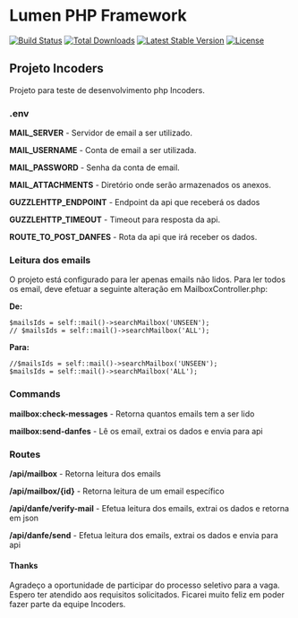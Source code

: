 # Lumen PHP Framework

[![Build Status](https://travis-ci.org/laravel/lumen-framework.svg)](https://travis-ci.org/laravel/lumen-framework)
[![Total Downloads](https://poser.pugx.org/laravel/lumen-framework/d/total.svg)](https://packagist.org/packages/laravel/lumen-framework)
[![Latest Stable Version](https://poser.pugx.org/laravel/lumen-framework/v/stable.svg)](https://packagist.org/packages/laravel/lumen-framework)
[![License](https://poser.pugx.org/laravel/lumen-framework/license.svg)](https://packagist.org/packages/laravel/lumen-framework)


## Projeto Incoders

Projeto para teste de desenvolvimento php Incoders.

### .env

**MAIL_SERVER** - Servidor de email a ser utilizado.

**MAIL_USERNAME** - Conta de email a ser utilizada.

**MAIL_PASSWORD** - Senha da conta de email.

**MAIL_ATTACHMENTS** - Diretório onde serão armazenados os anexos.

**GUZZLEHTTP_ENDPOINT** - Endpoint da api que receberá os dados

**GUZZLEHTTP_TIMEOUT** - Timeout para resposta da api.

**ROUTE_TO_POST_DANFES** - Rota da api que irá receber os dados.


### Leitura dos emails

O projeto está configurado para ler apenas emails não lidos.
Para ler todos os email, deve efetuar a seguinte alteração em MailboxController.php:

**De:**

```
$mailsIds = self::mail()->searchMailbox('UNSEEN');
// $mailsIds = self::mail()->searchMailbox('ALL');
```

**Para:**


```
//$mailsIds = self::mail()->searchMailbox('UNSEEN');
$mailsIds = self::mail()->searchMailbox('ALL');
```

### Commands

**mailbox:check-messages** - Retorna quantos emails tem a ser lido

**mailbox:send-danfes** - Lê os email, extrai os dados e envia para api

### Routes

**/api/mailbox** - Retorna leitura dos emails

**/api/mailbox/{id}** - Retorna leitura de um email específico

**/api/danfe/verify-mail** - Efetua leitura dos emails, extrai os dados e retorna em json

**/api/danfe/send** - Efetua leitura dos emails, extrai os dados e envia para api

#### Thanks

Agradeço a oportunidade de participar do processo seletivo para a vaga.
Espero ter atendido aos requisitos solicitados.
Ficarei muito feliz em poder fazer parte da equipe Incoders.
